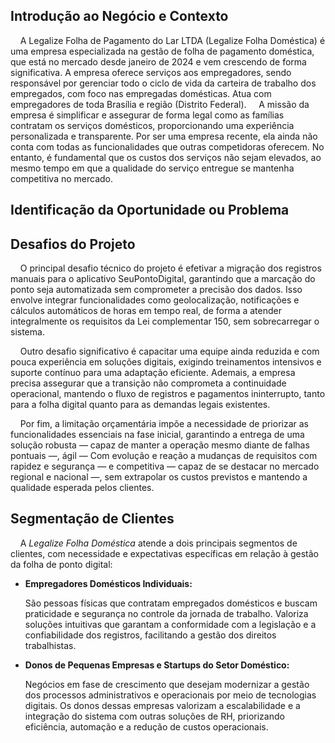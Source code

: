## Introdução ao Negócio e Contexto 
&nbsp;&nbsp;&nbsp;&nbsp;A Legalize Folha de Pagamento do Lar LTDA (Legalize Folha Doméstica) é uma empresa especializada na gestão de folha de pagamento doméstica, que está no mercado desde janeiro de 2024 e vem crescendo de forma significativa. A empresa oferece serviços aos empregadores, sendo responsável por gerenciar todo o ciclo de vida da carteira de trabalho dos empregados, com foco nas empregadas domésticas. Atua com empregadores de toda Brasília e região (Distrito Federal).
&nbsp;&nbsp;&nbsp;&nbsp;A missão da empresa é simplificar e assegurar de forma legal como as famílias contratam os serviços domésticos, proporcionando uma experiência personalizada e transparente. Por ser uma empresa recente, ela ainda não conta com todas as funcionalidades que outras competidoras oferecem. No entanto, é fundamental que os custos dos serviços não sejam elevados, ao mesmo tempo em que a qualidade do serviço entregue se mantenha competitiva no mercado.


## Identificação da Oportunidade ou Problema 


##  Desafios do Projeto

&nbsp;&nbsp;&nbsp;&nbsp;O principal desafio técnico do projeto é efetivar a migração dos registros manuais para o aplicativo SeuPontoDigital, garantindo que a marcação do ponto seja automatizada sem comprometer a precisão dos dados. Isso envolve integrar funcionalidades como geolocalização, notificações e cálculos automáticos de horas em tempo real, de forma a atender integralmente os requisitos da Lei complementar 150, sem sobrecarregar o sistema.

&nbsp;&nbsp;&nbsp;&nbsp;Outro desafio significativo é capacitar uma equipe ainda reduzida e com pouca experiência em soluções digitais, exigindo treinamentos intensivos e suporte contínuo para uma adaptação eficiente. Ademais, a empresa precisa assegurar que a transição não comprometa a continuidade operacional, mantendo o fluxo de registros e pagamentos ininterrupto, tanto para a folha digital quanto para as demandas legais existentes.

&nbsp;&nbsp;&nbsp;&nbsp;Por fim, a limitação orçamentária impõe a necessidade de priorizar as funcionalidades essenciais na fase inicial, garantindo a entrega de uma solução robusta — capaz de manter a operação mesmo diante de falhas pontuais —, ágil — Com evolução e reação a mudanças de requisitos com rapidez e segurança — e competitiva — capaz de se destacar no mercado regional e nacional —, sem extrapolar os custos previstos e mantendo a qualidade esperada pelos clientes.

## Segmentação de Clientes 

&nbsp;&nbsp;&nbsp;&nbsp;A *Legalize Folha Doméstica* atende a dois principais segmentos de clientes, com necessidade e expectativas específicas em relação à gestão da folha de ponto digital:

- **Empregadores Domésticos Individuais:**

    São pessoas físicas que contratam empregados domésticos e buscam praticidade e segurança no controle da jornada de trabalho. Valoriza soluções intuitivas que garantam a conformidade com a legislação e a confiabilidade dos registros, facilitando a gestão dos direitos trabalhistas.

- **Donos de Pequenas Empresas e Startups do Setor Doméstico:**

    Negócios em fase de crescimento que desejam modernizar a gestão dos processos administrativos e operacionais por meio de tecnologias digitais. Os donos dessas empresas valorizam a escalabilidade e a integração do sistema com outras soluções de RH, priorizando eficiência, automação e a redução de custos operacionais.


